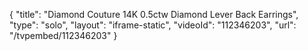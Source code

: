 {
    "title": "Diamond Couture 14K 0.5ctw Diamond Lever Back Earrings",
    "type": "solo",
    "layout": "iframe-static",
    "videoId": "112346203",
    "url": "\/tvpembed\/112346203"
}